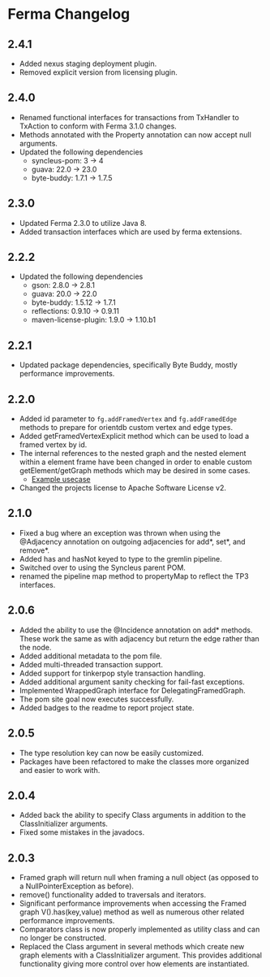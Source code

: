 # Ferma Changelog

## 2.4.1

* Added nexus staging deployment plugin.
* Removed explicit version from licensing plugin.

## 2.4.0

* Renamed functional interfaces for transactions from TxHandler to TxAction to conform with Ferma 3.1.0 changes.
* Methods annotated with the Property annotation can now accept null arguments.
* Updated the following dependencies
  * syncleus-pom: 3 -> 4
  * guava: 22.0 -> 23.0
  * byte-buddy: 1.7.1 -> 1.7.5

## 2.3.0

* Updated Ferma 2.3.0 to utilize Java 8.
* Added transaction interfaces which are used by ferma extensions.

## 2.2.2

* Updated the following dependencies
  * gson: 2.8.0 -> 2.8.1
  * guava: 20.0 -> 22.0
  * byte-buddy: 1.5.12 -> 1.7.1
  * reflections: 0.9.10 -> 0.9.11
  * maven-license-plugin: 1.9.0 -> 1.10.b1

## 2.2.1

* Updated package dependencies, specifically Byte Buddy, mostly performance improvements.

## 2.2.0

* Added id parameter to ```fg.addFramedVertex``` and ```fg.addFramedEdge``` methods to prepare for orientdb custom vertex and edge types.
* Added getFramedVertexExplicit method which can be used to load a framed vertex by id.
* The internal references to the nested graph and the nested element within a element frame have been changed in order to enable custom getElement/getGraph methods which may be desired in some cases.
  * [Example usecase](https://github.com/Syncleus/Ferma/issues/10)
* Changed the projects license to Apache Software License v2.

## 2.1.0

* Fixed a bug where an exception was thrown when using the @Adjacency annotation on outgoing adjacencies for add*, set*, and remove*.
* Added has and hasNot keyed to type to the gremlin pipeline.
* Switched over to using the Syncleus parent POM.
* renamed the pipeline map method to propertyMap to reflect the TP3 interfaces.

## 2.0.6

* Added the ability to use the @Incidence annotation on add* methods. These work the same as with adjacency but return the edge rather than the node.
* Added additional metadata to the pom file.
* Added multi-threaded transaction support.
* Added support for tinkerpop style transaction handling.
* Added additional argument sanity checking for fail-fast exceptions.
* Implemented WrappedGraph interface for DelegatingFramedGraph.
* The pom site goal now executes successfully.
* Added badges to the readme to report project state.

## 2.0.5

* The type resolution key can now be easily customized.
* Packages have been refactored to make the classes more organized and easier to work with.

## 2.0.4

* Added back the ability to specify Class arguments in addition to the ClassInitializer arguments.
* Fixed some mistakes in the javadocs.

## 2.0.3

* Framed graph will return null when framing a null object (as opposed to a  NullPointerException as before).
* remove() functionality added to traversals and iterators.
* Significant performance improvements when accessing the Framed graph V().has(key,value) method as well as numerous other related performance improvements.
* Comparators class is now properly implemented as utility class and can no longer be constructed.
* Replaced the Class argument in several methods which create new graph elements with a ClassInitializer argument. This provides additional functionality giving more control over how elements are instantiated.
